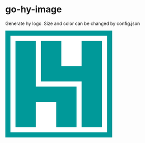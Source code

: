# go-hy-image
Generate hy logo. 
Size and color can be changed by config.json

![sample](https://github.com/hiromaily/go-hy-image/raw/master/hy.png)
